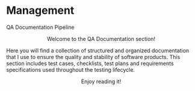 # Management
QA Documentation Pipeline
<p align="center">
Welcome to the QA Documentation section! 
  </p>
  Here you will find a collection of structured and organized documentation that I use to ensure the quality and stability of software products. This section includes test cases, checklists, test plans and requirements specifications used throughout the testing lifecycle. 
<p align="center">
  Enjoy reading it!
    </p>
